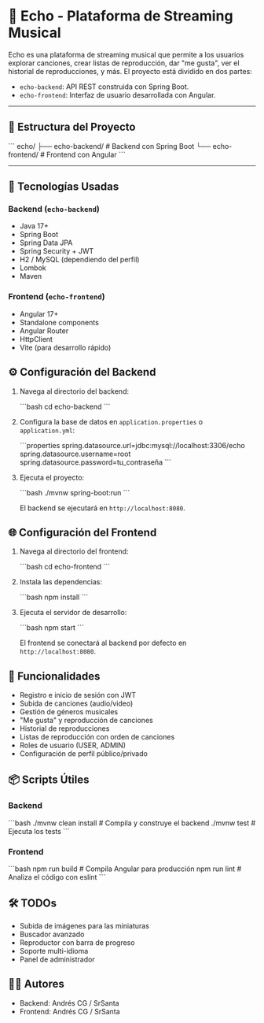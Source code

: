 # 🎵 Echo - Plataforma de Streaming Musical

Echo es una plataforma de streaming musical que permite a los usuarios explorar canciones, crear listas de reproducción, dar "me gusta", ver el historial de reproducciones, y más. El proyecto está dividido en dos partes:

-   `echo-backend`: API REST construida con Spring Boot.
-   `echo-frontend`: Interfaz de usuario desarrollada con Angular.

---

## 📁 Estructura del Proyecto

\`\`\`
echo/
├── echo-backend/  # Backend con Spring Boot
└── echo-frontend/ # Frontend con Angular
\`\`\`

---

## 🚀 Tecnologías Usadas

### Backend (`echo-backend`)

-   Java 17+
-   Spring Boot
-   Spring Data JPA
-   Spring Security + JWT
-   H2 / MySQL (dependiendo del perfil)
-   Lombok
-   Maven

### Frontend (`echo-frontend`)

-   Angular 17+
-   Standalone components
-   Angular Router
-   HttpClient
-    Vite (para desarrollo rápido)

## ⚙️ Configuración del Backend

1.  Navega al directorio del backend:

    \`\`\`bash
    cd echo-backend
    \`\`\`

2.  Configura la base de datos en `application.properties` o `application.yml`:

    \`\`\`properties
    spring.datasource.url=jdbc:mysql://localhost:3306/echo
    spring.datasource.username=root
    spring.datasource.password=tu_contraseña
    \`\`\`

3.  Ejecuta el proyecto:

    \`\`\`bash
    ./mvnw spring-boot:run
    \`\`\`

    El backend se ejecutará en `http://localhost:8080`.

## 🌐 Configuración del Frontend

1.  Navega al directorio del frontend:

    \`\`\`bash
    cd echo-frontend
    \`\`\`

2.  Instala las dependencias:

    \`\`\`bash
    npm install
    \`\`\`

3.  Ejecuta el servidor de desarrollo:

    \`\`\`bash
    npm start
    \`\`\`

    El frontend se conectará al backend por defecto en `http://localhost:8080`.

## 🔐 Funcionalidades

-   Registro e inicio de sesión con JWT
-   Subida de canciones (audio/video)
-   Gestión de géneros musicales
-   "Me gusta" y reproducción de canciones
-   Historial de reproducciones
-   Listas de reproducción con orden de canciones
-   Roles de usuario (USER, ADMIN)
-   Configuración de perfil público/privado

## 📦 Scripts Útiles

### Backend

\`\`\`bash
./mvnw clean install  # Compila y construye el backend
./mvnw test          # Ejecuta los tests
\`\`\`

### Frontend

\`\`\`bash
npm run build      # Compila Angular para producción
npm run lint       # Analiza el código con eslint
\`\`\`

## 🛠 TODOs

-   Subida de imágenes para las miniaturas
-   Buscador avanzado
-   Reproductor con barra de progreso
-   Soporte multi-idioma
-   Panel de administrador

## 🧑‍💻 Autores

-   Backend: Andrés CG / SrSanta
-   Frontend: Andrés CG / SrSanta
